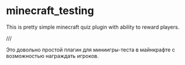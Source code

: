 # minecraft_testing
This is pretty simple minecraft quiz plugin with ability to reward players.

///

Это довольно простой плагин для миниигры-теста в майнкрафте с возможностью награждать игроков.
